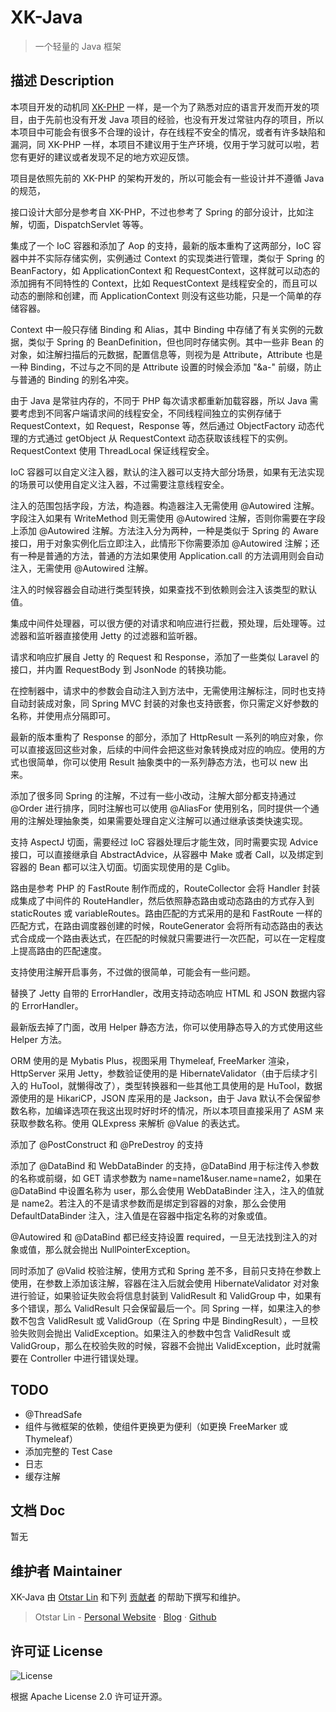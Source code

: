 # XK-Java

> 一个轻量的 Java 框架

## 描述 Description

本项目开发的动机同 [XK-PHP](https://github.com/syfxlin/xkphp) 一样，是一个为了熟悉对应的语言开发而开发的项目，由于先前也没有开发 Java 项目的经验，也没有开发过常驻内存的项目，所以本项目中可能会有很多不合理的设计，存在线程不安全的情况，或者有许多缺陷和漏洞，同 XK-PHP 一样，本项目不建议用于生产环境，仅用于学习就可以啦，若您有更好的建议或者发现不足的地方欢迎反馈。

项目是依照先前的 XK-PHP 的架构开发的，所以可能会有一些设计并不遵循 Java 的规范，

接口设计大部分是参考自 XK-PHP，不过也参考了 Spring 的部分设计，比如注解，切面，DispatchServlet 等等。

集成了一个 IoC 容器和添加了 Aop 的支持，最新的版本重构了这两部分，IoC 容器中并不实际存储实例，实例通过 Context 的实现类进行管理，类似于 Spring 的 BeanFactory，如 ApplicationContext 和 RequestContext，这样就可以动态的添加拥有不同特性的 Context，比如 RequestContext 是线程安全的，而且可以动态的删除和创建，而 ApplicationContext 则没有这些功能，只是一个简单的存储容器。

Context 中一般只存储 Binding 和 Alias，其中 Binding 中存储了有关实例的元数据，类似于 Spring 的 BeanDefinition，但也同时存储实例。其中一些非 Bean 的对象，如注解扫描后的元数据，配置信息等，则视为是 Attribute，Attribute 也是一种 Binding，不过与之不同的是 Attribute 设置的时候会添加 "&a-" 前缀，防止与普通的 Binding 的别名冲突。

由于 Java 是常驻内存的，不同于 PHP 每次请求都重新加载容器，所以 Java 需要考虑到不同客户端请求间的线程安全，不同线程间独立的实例存储于 RequestContext，如 Request，Response 等，然后通过 ObjectFactory 动态代理的方式通过 getObject 从 RequestContext 动态获取该线程下的实例。RequestContext 使用 ThreadLocal 保证线程安全。

IoC 容器可以自定义注入器，默认的注入器可以支持大部分场景，如果有无法实现的场景可以使用自定义注入器，不过需要注意线程安全。

注入的范围包括字段，方法，构造器。构造器注入无需使用 @Autowired 注解。字段注入如果有 WriteMethod 则无需使用 @Autowired 注解，否则你需要在字段上添加 @Autowired 注解。方法注入分为两种，一种是类似于 Spring 的 Aware 接口，用于对象实例化后立即注入，此情形下你需要添加 @Autowired 注解；还有一种是普通的方法，普通的方法如果使用 Application.call 的方法调用则会自动注入，无需使用 @Autowired 注解。

注入的时候容器会自动进行类型转换，如果查找不到依赖则会注入该类型的默认值。

集成中间件处理器，可以很方便的对请求和响应进行拦截，预处理，后处理等。过滤器和监听器直接使用 Jetty 的过滤器和监听器。

请求和响应扩展自 Jetty 的 Request 和 Response，添加了一些类似 Laravel 的接口，并内置 RequestBody 到 JsonNode 的转换功能。

在控制器中，请求中的参数会自动注入到方法中，无需使用注解标注，同时也支持自动封装成对象，同 Spring MVC 封装的对象也支持嵌套，你只需定义好参数的名称，并使用点分隔即可。

最新的版本重构了 Response 的部分，添加了 HttpResult 一系列的响应对象，你可以直接返回这些对象，后续的中间件会把这些对象转换成对应的响应。使用的方式也很简单，你可以使用 Result 抽象类中的一系列静态方法，也可以 new 出来。

添加了很多同 Spring 的注解，不过有一些小改动，注解大部分都支持通过 @Order 进行排序，同时注解也可以使用 @AliasFor 使用别名，同时提供一个通用的注解处理抽象类，如果需要处理自定义注解可以通过继承该类快速实现。

支持 AspectJ 切面，需要经过 IoC 容器处理后才能生效，同时需要实现 Advice 接口，可以直接继承自 AbstractAdvice，从容器中 Make 或者 Call，以及绑定到容器的 Bean 都可以注入切面。切面实现使用的是 Cglib。

路由是参考 PHP 的 FastRoute 制作而成的，RouteCollector 会将 Handler 封装成集成了中间件的 RouteHandler，然后依照静态路由或动态路由的方式存入到 staticRoutes 或 variableRoutes。路由匹配的方式采用的是和 FastRoute 一样的匹配方式，在路由调度器创建的时候，RouteGenerator 会将所有动态路由的表达式合成成一个路由表达式，在匹配的时候就只需要进行一次匹配，可以在一定程度上提高路由的匹配速度。

支持使用注解开启事务，不过做的很简单，可能会有一些问题。

替换了 Jetty 自带的 ErrorHandler，改用支持动态响应 HTML 和 JSON 数据内容的 ErrorHandler。

最新版去掉了门面，改用 Helper 静态方法，你可以使用静态导入的方式使用这些 Helper 方法。

ORM 使用的是 Mybatis Plus，视图采用 Thymeleaf, FreeMarker 渲染，HttpServer 采用 Jetty，参数验证使用的是 HibernateValidator（由于后续才引入的 HuTool，就懒得改了），类型转换器和一些其他工具使用的是 HuTool，数据源使用的是 HikariCP，JSON 库采用的是 Jackson，由于 Java 默认不会保留参数名称，加编译选项在我这出现时好时坏的情况，所以本项目直接采用了 ASM 来获取参数名称。使用 QLExpress 来解析 @Value 的表达式。

添加了 @PostConstruct 和 @PreDestroy 的支持

添加了 @DataBind 和 WebDataBinder 的支持，@DataBind 用于标注传入参数的名称或前缀，如 GET 请求参数为 name=name1&user.name=name2，如果在 @DataBind 中设置名称为 user，那么会使用 WebDataBinder 注入，注入的值就是 name2。若注入的不是请求参数而是绑定到容器的对象，那么会使用 DefaultDataBinder 注入，注入值是在容器中指定名称的对象或值。

@Autowired 和 @DataBind 都已经支持设置 required，一旦无法找到注入的对象或值，那么就会抛出 NullPointerException。

同时添加了 @Valid 校验注解，使用方式和 Spring 差不多，目前只支持在参数上使用，在参数上添加该注解，容器在注入后就会使用 HibernateValidator 对对象进行验证，如果验证失败会将信息封装到 ValidResult 和 ValidGroup 中，如果有多个错误，那么 ValidResult 只会保留最后一个。同 Spring 一样，如果注入的参数不包含 ValidResult 或 ValidGroup（在 Spring 中是 BindingResult），一旦校验失败则会抛出 ValidException。如果注入的参数中包含 ValidResult 或 ValidGroup，那么在校验失败的时候，容器不会抛出 ValidException，此时就需要在 Controller 中进行错误处理。

## TODO

-   @ThreadSafe
-   组件与微框架的依赖，使组件更换更为便利（如更换 FreeMarker 或 Thymeleaf）
-   添加完整的 Test Case
-   日志
-   缓存注解

## 文档 Doc

暂无

## 维护者 Maintainer

XK-Java 由 [Otstar Lin](https://ixk.me/) 和下列 [贡献者](https://github.com/syfxlin/xkjava/graphs/contributors) 的帮助下撰写和维护。

> Otstar Lin - [Personal Website](https://ixk.me/) · [Blog](https://blog.ixk.me/) · [Github](https://github.com/syfxlin)

## 许可证 License

![License](https://img.shields.io/github/license/syfxlin/xkjava.svg?style=flat-square)

根据 Apache License 2.0 许可证开源。
